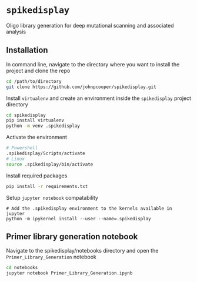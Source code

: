 # `spikedisplay`

Oligo library generation for deep mutational scanning and associated analysis

## Installation

In command line, navigate to the directory where you want to install the project and clone the repo

```sh
cd /path/to/directory
git clone https://github.com/johnpcooper/spikedisplay.git
```

Install `virtualenv` and create an environment inside the `spikedisplay` project directory

```sh
cd spikedisplay
pip install virtualenv
python -m venv .spikedisplay
```

Activate the environment

```sh
# Powershell
.spikedisplay/Scripts/activate
# Linux
source .spikedisplay/bin/activate
```

Install required packages

```sh
pip install -r requirements.txt
```

Setup `jupyter notebook` compatability

```
# Add the .spikedisplay environment to the kernels available in jupyter
python -m ipykernel install --user --name=.spikedisplay
```
## Primer library generation notebook

Navigate to the spikedisplay/notebooks directory and open the `Primer_Library_Generation` notebook

```sh
cd notebooks
jupyter notebook Primer_Library_Generation.ipynb
```